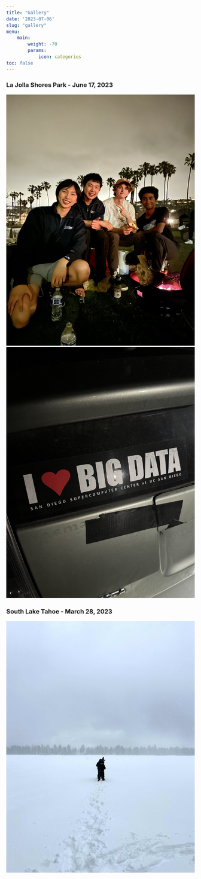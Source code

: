 ```yaml
---
title: "Gallery"
date: '2023-07-06'
slug: "gallery"
menu:
    main:
        weight: -70
        params: 
            icon: categories
toc: false
---
```


### La Jolla Shores Park - June 17, 2023
![](group.jpg)
![](data.jpg)

### South Lake Tahoe - March 28, 2023
![](snow.jpg)
